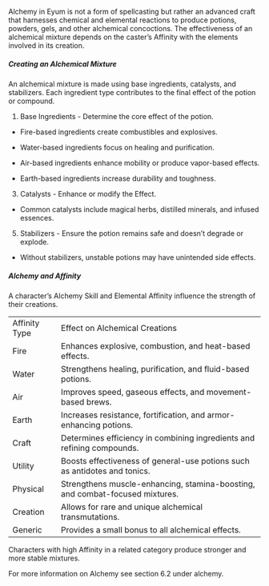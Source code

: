 Alchemy in Eyum is not a form of spellcasting but rather an advanced craft that harnesses chemical and elemental reactions to produce potions, powders, gels, and other alchemical concoctions. The effectiveness of an alchemical mixture depends on the caster’s Affinity with the elements involved in its creation.

##### Creating an Alchemical Mixture

An alchemical mixture is made using base ingredients, catalysts, and stabilizers. Each ingredient type contributes to the final effect of the potion or compound.

1. Base Ingredients - Determine the core effect of the potion.
    

- Fire-based ingredients create combustibles and explosives.
    
- Water-based ingredients focus on healing and purification.
    
- Air-based ingredients enhance mobility or produce vapor-based effects.
    
- Earth-based ingredients increase durability and toughness.
    

3. Catalysts - Enhance or modify the Effect.
    

- Common catalysts include magical herbs, distilled minerals, and infused essences.
    

5. Stabilizers - Ensure the potion remains safe and doesn’t degrade or explode.
    

- Without stabilizers, unstable potions may have unintended side effects.
    

##### Alchemy and Affinity

A character’s Alchemy Skill and Elemental Affinity influence the strength of their creations.

|   |   |
|---|---|
|Affinity Type|Effect on Alchemical Creations|
|Fire|Enhances explosive, combustion, and heat-based effects.|
|Water|Strengthens healing, purification, and fluid-based potions.|
|Air|Improves speed, gaseous effects, and movement-based brews.|
|Earth|Increases resistance, fortification, and armor-enhancing potions.|
|Craft|Determines efficiency in combining ingredients and refining compounds.|
|Utility|Boosts effectiveness of general-use potions such as antidotes and tonics.|
|Physical|Strengthens muscle-enhancing, stamina-boosting, and combat-focused mixtures.|
|Creation|Allows for rare and unique alchemical transmutations.|
|Generic|Provides a small bonus to all alchemical effects.|

Characters with high Affinity in a related category produce stronger and more stable mixtures.

For more information on Alchemy see section 6.2 under alchemy.